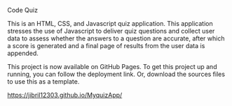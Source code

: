 Code Quiz


This is an HTML, CSS, and Javascript quiz application. This application stresses the use of Javascript to deliver quiz questions and collect user data to assess whether the answers to a question are accurate, after which a score is generated and a final page of results from the user data is appended.

This project is now available on GitHub Pages. To get this project up and running, you can follow the deployment link. Or, download the sources files to use this as a template.



https://jibril12303.github.io/MyquizApp/
